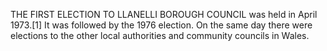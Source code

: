 THE FIRST ELECTION TO LLANELLI BOROUGH COUNCIL was held in April 1973.[1] It was followed by the 1976 election. On the same day there were elections to the other local authorities and community councils in Wales.

